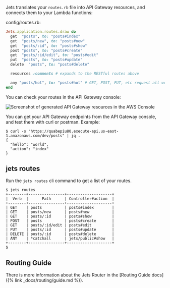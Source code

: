 Jets translates your `routes.rb` file into API Gateway resources, and connects them to your Lambda functions:

config/routes.rb:

```ruby
Jets.application.routes.draw do
  get  "posts", to: "posts#index"
  get  "posts/new", to: "posts#new"
  get  "posts/:id", to: "posts#show"
  post "posts", to: "posts#create"
  get  "posts/:id/edit", to: "posts#edit"
  put  "posts", to: "posts#update"
  delete  "posts", to: "posts#delete"

  resources :comments # expands to the RESTful routes above

  any "posts/hot", to: "posts#hot" # GET, POST, PUT, etc request all work
end
```

You can check your routes in the API Gateway console:

![Screenshot of generated API Gateway resources in the AWS Console](/img/quick-start/demo-api-gateway.png)

You can get your API Gateway endpoints from the API Gateway console, and test them with curl or postman. Example:

    $ curl -s "https://quabepiu80.execute-api.us-east-1.amazonaws.com/dev/posts" | jq .
    {
      "hello": "world",
      "action": "index"
    }

## jets routes

Run the `jets routes` cli command to get a list of your routes.

    $ jets routes
    +--------+----------------+--------------------+
    |  Verb  |      Path      | Controller#action  |
    +--------+----------------+--------------------+
    | GET    | posts          | posts#index        |
    | GET    | posts/new      | posts#new          |
    | GET    | posts/:id      | posts#show         |
    | POST   | posts          | posts#create       |
    | GET    | posts/:id/edit | posts#edit         |
    | PUT    | posts/:id      | posts#update       |
    | DELETE | posts/:id      | posts#delete       |
    | ANY    | *catchall      | jets/public#show   |
    +--------+----------------+--------------------+
    $

## Routing Guide

There is more information about the Jets Router in the [Routing Guide docs]({% link _docs/routing/guide.md %}).
